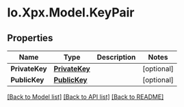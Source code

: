 # Io.Xpx.Model.KeyPair
## Properties

Name | Type | Description | Notes
------------ | ------------- | ------------- | -------------
**PrivateKey** | [**PrivateKey**](PrivateKey.md) |  | [optional] 
**PublicKey** | [**PublicKey**](PublicKey.md) |  | [optional] 

[[Back to Model list]](../README.md#documentation-for-models) [[Back to API list]](../README.md#documentation-for-api-endpoints) [[Back to README]](../README.md)

